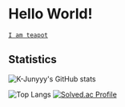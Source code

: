 # Hello World!
[```I am teapot```](https://developer.mozilla.org/en-US/docs/Web/HTTP/Status/418)


## Statistics
![K-Junyyy's GitHub stats](https://github-readme-stats.vercel.app/api?username=park-minhyeong&show_icons=true&theme=dark)

![Top Langs](https://github-readme-stats.vercel.app/api/top-langs/?username=park-minhyeong&layout=compact&theme=dark)
[![Solved.ac Profile](http://mazassumnida.wtf/api/generate_badge?boj=duncan1409)](https://solved.ac/duncan1409)

